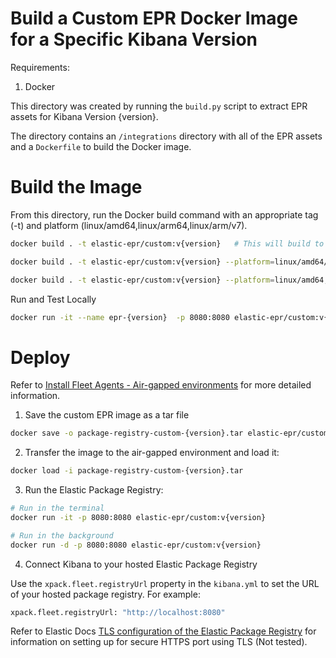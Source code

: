 # Build a Custom EPR Docker Image for a Specific Kibana Version

Requirements:
1. Docker

This directory was created by running the `build.py` script to extract EPR assets for Kibana Version {version}.

The directory contains an `/integrations` directory with all of the EPR assets and a `Dockerfile` to build the Docker image.

# Build the Image

From this directory, run the Docker build command with an appropriate tag (-t) and platform (linux/amd64,linux/arm64,linux/arm/v7).

```bash
docker build . -t elastic-epr/custom:v{version}   # This will build to your host machine

docker build . -t elastic-epr/custom:v{version} --platform=linux/amd64/v3 # Example of a specific platform

docker build . -t elastic-epr/custom:v{version} --platform=linux/amd64,linux/arm64,linux/arm/v7
```

Run and Test Locally

```bash
docker run -it --name epr-{version}  -p 8080:8080 elastic-epr/custom:v{version}
```

# Deploy

Refer to [Install Fleet Agents - Air-gapped environments](https://www.elastic.co/guide/en/fleet/current/air-gapped.html) for more detailed information.

1. Save the custom EPR image as a tar file

```bash
docker save -o package-registry-custom-{version}.tar elastic-epr/custom:v{version}
```

2. Transfer the image to the air-gapped environment and load it:

```bash
docker load -i package-registry-custom-{version}.tar
```

3. Run the Elastic Package Registry:

```bash
# Run in the terminal
docker run -it -p 8080:8080 elastic-epr/custom:v{version}

# Run in the background
docker run -d -p 8080:8080 elastic-epr/custom:v{version}
```

4. Connect Kibana to your hosted Elastic Package Registry

Use the `xpack.fleet.registryUrl` property in the `kibana.yml` to set the URL of your hosted package registry. For example:

```bash
xpack.fleet.registryUrl: "http://localhost:8080"
```

Refer to Elastic Docs [TLS configuration of the Elastic Package Registry](https://www.elastic.co/guide/en/fleet/current/air-gapped.html#:~:text=configuration%20of%20the%20Elastic-,Package,-Registry) for information on setting up for secure HTTPS port using TLS (Not tested).